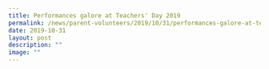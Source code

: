 ```yaml
---
title: Performances galore at Teachers' Day 2019
permalink: /news/parent-volunteers/2019/10/31/performances-galore-at-teachers-day-2019/
date: 2019-10-31
layout: post
description: ""
image: ""
---
```

